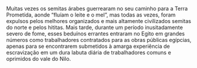 ﻿Muitas vezes os semitas árabes guerrearam no seu caminho para a Terra Prometida, aonde “fluíam o leite e o mel”, mas todas as vezes, foram expulsos pelos melhores organizados e mais altamente civilizados semitas do norte e pelos hititas. Mais tarde, durante um período inusitadamente severo de fome, esses beduínos errantes entraram no Egito em grandes números como trabalhadores contratados para as obras públicas egípcias, apenas para se encontrarem submetidos à amarga experiência de escravização em um dura labuta diária de trabalhadores comuns e oprimidos do vale do Nilo.